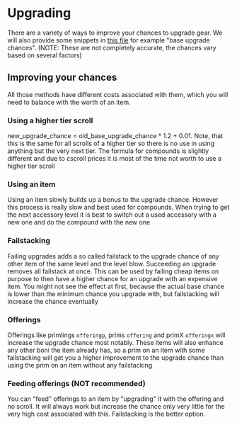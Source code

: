 # Upgrading
There are a variety of ways to improve your chances to upgrade gear. We will also provide some snippets in [this file](src/base_chances.js) for example "base upgrade chances". (NOTE: These are not completely accurate, the chances vary based on several factors)


## Improving your chances
All those methods have different costs associated with them, which you will need to balance with the worth of an item. 

### Using a higher tier scroll
new_upgrade_chance = old_base_upgrade_chance * 1.2 + 0.01. Note, that this is the same for all scrolls of a higher tier so there is no use in using anything but the very next tier. The formula for compounds is slightly different and due to cscroll prices it is most of the time not worth to use a higher tier scroll

### Using an item
Using an item slowly builds up a bonus to the upgrade chance. However this process is really slow and best used for compounds. When trying to get the next accessory level it is best to switch out a used accessory with a new one and do the compound with the new one

### Failstacking
Failing upgrades adds a so called failstack to the upgrade chance of any other item of the same level and the level blow. Succeeding an upgrade removes all failstack at once. This can be used by failing cheap items on purpose to then have a higher chance for an upgrade with an expensive item. You might not see the effect at first, because the actual base chance is lower than the minimum chance you upgrade with, but failstacking will increase the chance eventually

### Offerings
Offerings like primlings `offeringp`, prims `offering` and primX `offeringx` will increase the upgrade chance most notably. These items will also enhance any other boni the item already has, so a prim on an item with some failstacking will get you a higher improvement to the upgrade chance than using the prim on an item without any failstacking

### Feeding offerings (NOT recommended)
You can "feed" offerings to an item by "upgrading" it with the offering and no scroll. It will always work but increase the chance only very little for the very high cost associated with this. Failstacking is the better option.
